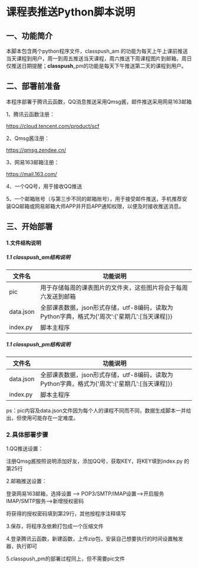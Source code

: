 # 课程表推送Python脚本说明

## 一、功能简介

本脚本包含两个python程序文件，classpush_am 的功能为每天上午上课前推送当天课程到用户，周一到周五推送当天课程，周六推送下周课程图片到邮箱，周日仅推送日期提醒；**classpush**_pm的功能是每天下午推送第二天的课程到用户。

## 二、部署前准备

本程序部署于腾讯云函数，QQ消息推送采用Qmsg酱，邮件推送采用网易163邮箱



1、腾讯云函数注册：

https://cloud.tencent.com/product/scf

2、Qmsg酱注册：

https://qmsg.zendee.cn/

3、网易163邮箱注册：

https://mail.163.com/

4、一个QQ号，用于接收QQ推送

5、一个邮箱账号（与第三步不同的邮箱账号），用于接受邮件推送，手机推荐安装QQ邮箱或网易邮箱大师APP并开启APP通知权限，以便及时接收推送消息。



## 三、开始部署

#### 1.文件结构说明

##### 1.1 classpush_am结构说明 

| 文件名    | 功能说明                                                     |
| --------- | ------------------------------------------------------------ |
| pic       | 用于存储每周的课表图片的文件夹，这些图片将会于每周六发送到邮箱 |
| data.json | 全部课表数据，json形式存储，utf-8编码，读取为Python字典，格式为{'周次':{'星期几':[当天课程]}} |
| index.py  | 脚本主程序                                                   |

##### 1.1 classpush_pm结构说明 

| 文件名    | 功能说明                                                     |
| --------- | ------------------------------------------------------------ |
| data.json | 全部课表数据，json形式存储，utf-8编码，读取为Python字典，格式为{'周次':{'星期几':[当天课程]}} |
| index.py  | 脚本主程序                                                   |

ps：pic内容及data.json文件因为每个人的课程不同而不同，数据生成脚本一并给出，但使用可能存在一定难度。



### 2.具体部署步骤



1.QQ推送设置：

注册Qmsg酱按照说明添加好友，添加QQ号，获取KEY，将KEY填到index.py 的第25行

2.邮箱推送设置：

*<!--服务器默认是网易163邮箱，其他请自行更改Push类中的mailpic()函数的相关地址及端口-->*

登录网易163邮箱，选择设置 ——> POP3/SMTP/IMAP设置——>开启服务IMAP/SMTP服务——>新增授权密码

将获得的授权密码填到第29行，其他按程序注释填写

3.保存，将程序及依赖打包成一个压缩文件

4.登录腾讯云函数，新建函数，上传zip包，安装自己想要执行的时间设置触发器，执行即可

5.classpush_pm的部署过程同上，但不需要pic文件











